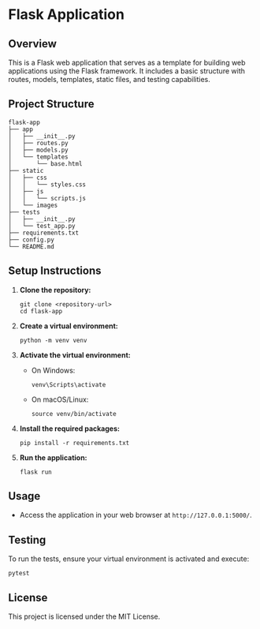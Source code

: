 # Flask Application

## Overview
This is a Flask web application that serves as a template for building web applications using the Flask framework. It includes a basic structure with routes, models, templates, static files, and testing capabilities.

## Project Structure
```
flask-app
├── app
│   ├── __init__.py
│   ├── routes.py
│   ├── models.py
│   └── templates
│       └── base.html
├── static
│   ├── css
│   │   └── styles.css
│   ├── js
│   │   └── scripts.js
│   └── images
├── tests
│   ├── __init__.py
│   └── test_app.py
├── requirements.txt
├── config.py
└── README.md
```

## Setup Instructions
1. **Clone the repository:**
   ```
   git clone <repository-url>
   cd flask-app
   ```

2. **Create a virtual environment:**
   ```
   python -m venv venv
   ```

3. **Activate the virtual environment:**
   - On Windows:
     ```
     venv\Scripts\activate
     ```
   - On macOS/Linux:
     ```
     source venv/bin/activate
     ```

4. **Install the required packages:**
   ```
   pip install -r requirements.txt
   ```

5. **Run the application:**
   ```
   flask run
   ```

## Usage
- Access the application in your web browser at `http://127.0.0.1:5000/`.

## Testing
To run the tests, ensure your virtual environment is activated and execute:
```
pytest
```

## License
This project is licensed under the MIT License.